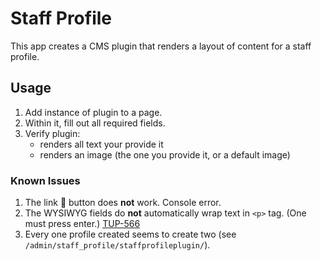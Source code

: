 # Staff Profile

This app creates a CMS plugin that renders a layout of content for a staff profile.

## Usage

1. Add instance of plugin to a page.
2. Within it, fill out all required fields.
3. Verify plugin:
   - renders all text your provide it
   - renders an image (the one you provide it, or a default image)

### Known Issues

1. The link 📎 button does **not** work. Console error.
2. The WYSIWYG fields do **not** automatically wrap text in `<p>` tag. (One must press enter.) [TUP-566]
3. Every one profile created seems to create two (see `/admin/staff_profile/staffprofileplugin/`).

[tup-566]: https://jira.tacc.utexas.edu/browse/TUP-566
